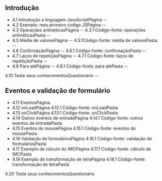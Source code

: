 ## Introdução

- 4.1 Introdução a linguagem JavaScriptPágina                           --
- 4.2 Exemplo: meu primeiro código JSPágina                             --
- 4.3 Operações aritméticasPágina                                       --
    4.3.1 Código-fonte: operações aritméticasPasta                      --
- 4.5 Média de valoresPágina                                            --
    4.5.1Código-fonte: média de valoresPasta                            --
- 4.6 ConfirmaçãoPágina                                                 --
    4.6.1 Código-fonte: confirmaçãoPasta                                --
- 4.7 Laços de repetiçãoPágina                                          --
    4.7.1 Código-fonte: laços de repetiçãoPasta                         --
- 4.8 Para atéPágina                                                    --
    4.8.1 Código-fonte: para atéPasta                                   --
    
4.10 Teste seus conhecimentosQuestionário                               --




## Eventos e validação de formulário

- 4.11 EventosPágina
- 4.12 onLoadPágina
    4.12.1 Código-fonte: onLoadPasta
- 4.13 onClickPágina
    4.13.1 Código-fonte: onClickPasta
- 4.14 Outros eventos de entradaPágina
    4.14.1 Código-fonte: outros eventos de entradaPasta
- 4.15 Eventos do mousePágina
    4.15.1 Código-fonte: eventos do mousePasta
- 4.16 Validação de formuláriosPágina
    4.16.1 Código-fonte: validação de formuláriosPasta
- 4.17 Exemplo de cálculo do IMCPágina
    4.17.1 Código-fonte: cálculo do IMCPasta
- 4.18 Exemplo de transformação de letraPágina
    4.18.1 Código-fonte: transformação de letraPasta

4.20 Teste seus conhecimentosQuestionário